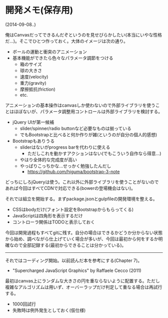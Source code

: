 # 開発メモ(保存用)

(2014-09-08..)

俺はCanvasだってできるんだぞというのを見せびらかしたい(本当にいやな性格だ...)。そこでひとつ作っておく。大体のイメージは次の通り。

* ボールの運動と衝突のアニメーション
* 基本機能ができたら色々なパラメータ調節をつける
    * 箱のサイズ
    * 球の大きさ
    * 速度(velocity)
    * 重力(gravity)
    * 摩擦抵抗(friction)
    * etc.

アニメーションの基本操作はcanvasしか使わないので外部ライブラリを使うことはほぼないが、パラメータ調整用コントロールは外部ライブラリを検討する。

* jQuery UIが第一候補
    * slider/spinner/radio buttonなど必要なものは揃っている
    * でもBootstrapと比べると何か作りが雑(というのが自分の個人的感想)
* Bootstrapもありうる
    * sliderはないがprogress barを代わりに使える
        * ただしこれを動かすアクションはない(でもこういう自作なら得意...)
    * やはり全体的な完成度が高い
    * やっぱりこっちかな...せっかく勉強したんだし
        * <https://github.com/higuma/bootstrap-3-note>

どっちにしろjQueryは使う。これ以外に外部ライブラリを使うことがないのであれば今回はすべてCDNで対応できる(bowerの登場機会はない)。

それでは組立を開始する。まずpackage.jsonとgulpfileの開発環境を整える。

* CSSはbodyだけ(フォント設定をBootstrapからもらってくる)
* JavaScriptは四角形を表示するだけ
* コントローラ関係はTODOと表示しておく

今回は開発過程もすべてgitに残す。自分の場合はできるかどうか分からない状態から始め、調べながら仕上げていく場合が多いが、今回は最初から何をするか明確なので全部記録する(最初からできることは分かっている)。

------------------------------------------------------------------------

それではコーディング開始。以前読んだ本を参考にする(Chapter 7)。

* "Supercharged JavaScript Graphics" by Raffaele Cecco (2011)

最初はcanvas上にランダムな大きさの円を重ならないように配置する。ただし複雑なアルゴリズムは用いず、オーバーラップだけ判定して重なる場合は再試行する。

* 1000回試行
* 失敗時は例外発生としておく(仮仕様)







